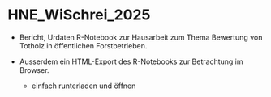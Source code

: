 # HNE_WiSchrei_2025

- Bericht, Urdaten R-Notebook zur Hausarbeit zum Thema Bewertung von Totholz in öffentlichen Forstbetrieben.

- Ausserdem ein HTML-Export des R-Notebooks zur Betrachtung im Browser.
  - einfach runterladen und öffnen

